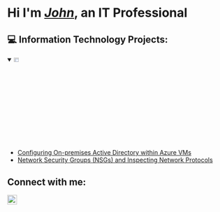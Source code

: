   <h1>Hi I'm <i><a href="https://www.linkedin.com/in/johnoluremicollins/">John</a></i>, an IT Professional</h1>

<h2>💻 Information Technology Projects:</h2>


<details open>
  <summary><img src="https://i.imgur.com/1DDZ4Ui.png" height="5%" width="15%" alt="Microsoft Azure"/></summary>

  - [Configuring On-premises Active Directory within Azure VMs](https://github.com/Johnremilekun/configure-activedirectory)
  - [Network Security Groups (NSGs) and Inspecting Network Protocols](https://github.com/Johnremilekun/network-security-group-configuration)
</details>

<h2>Connect with me:</h2>

[<img align="left" alt="JTYK | LinkedIn" width="22px" src="https://cdn.jsdelivr.net/npm/simple-icons@v3/icons/linkedin.svg" />][linkedin]

[linkedin]: https://www.linkedin.com/in/johnoluremicollins/
